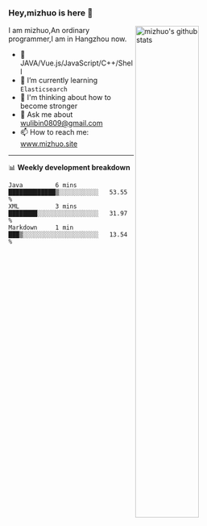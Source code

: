 ### Hey,mizhuo is here 👋

<img align="right" alt="mizhuo's github stats" width="50%" src="https://github-readme-stats.vercel.app/api?username=mizhuo&theme=tokyonight&show_icons=true">

I am mizhuo,An ordinary programmer,I am in Hangzhou now.

- 🔭 JAVA/Vue.js/JavaScript/C++/Shell
- 🌱 I’m currently learning `Elasticsearch`
- 🤔 I'm thinking about how to become stronger
- 💬 Ask me about wulibin0809@gmail.com
- 📫 How to reach me: www.mizhuo.site

---
📊 **Weekly development breakdown**

<!--START_SECTION:waka-->
```text
Java         6 mins          █████████████▒░░░░░░░░░░░   53.55 % 
XML          3 mins          ████████░░░░░░░░░░░░░░░░░   31.97 % 
Markdown     1 min           ███▒░░░░░░░░░░░░░░░░░░░░░   13.54 % 
```
<!--END_SECTION:waka-->
